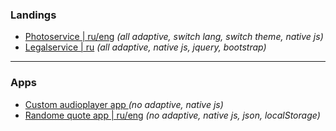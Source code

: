### Landings

* <a href="https://sashajozwiak.github.io/some-works/portfolio/" target="_blank">Photoservice | ru/eng</a> <i>(all adaptive, switch lang, switch theme, native js)</i>  
* <a href="https://sashajozwiak.github.io/some-works/bankrotto/" target="_blank">Legalservice | ru</a> <i> (all adaptive, native js, jquery, bootstrap)</i>

---

### Apps

* <a href="https://sashajozwiak.github.io/some-works/js30-audio-player/" target="_blank">Custom audioplayer app </a> <i>(no adaptive, native js)</i>  
* <a href="https://sashajozwiak.github.io/some-works/random-jokes/" target="_blank">Randome quote app | ru/eng</a> <i>(no adaptive, native js, json, localStorage)</i>


